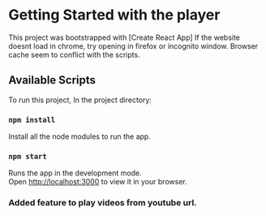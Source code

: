 # Getting Started with the player

This project was bootstrapped with [Create React App]
If the website doesnt load in chrome, try opening in firefox or incognito window. Browser cache seem to conflict with the scripts.

## Available Scripts

To run this project, In the project directory:

### `npm install`

Install all the node modules to run the app.

### `npm start`

Runs the app in the development mode.\
Open [http://localhost:3000](http://localhost:3000) to view it in your browser.

### Added feature to play videos from youtube url.


